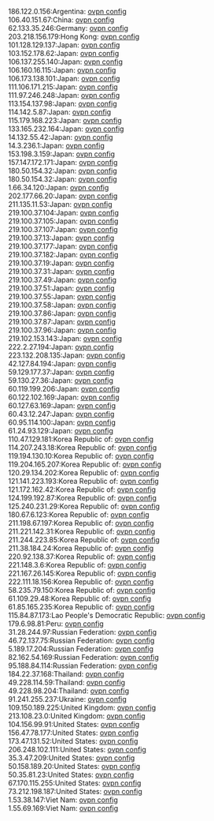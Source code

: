 186.122.0.156:Argentina: [ovpn config](vpn/186_122_0_156.ovpn)  
106.40.151.67:China: [ovpn config](vpn/106_40_151_67.ovpn)  
62.133.35.246:Germany: [ovpn config](vpn/62_133_35_246.ovpn)  
203.218.156.179:Hong Kong: [ovpn config](vpn/203_218_156_179.ovpn)  
101.128.129.137:Japan: [ovpn config](vpn/101_128_129_137.ovpn)  
103.152.178.62:Japan: [ovpn config](vpn/103_152_178_62.ovpn)  
106.137.255.140:Japan: [ovpn config](vpn/106_137_255_140.ovpn)  
106.160.16.115:Japan: [ovpn config](vpn/106_160_16_115.ovpn)  
106.173.138.101:Japan: [ovpn config](vpn/106_173_138_101.ovpn)  
111.106.171.215:Japan: [ovpn config](vpn/111_106_171_215.ovpn)  
111.97.246.248:Japan: [ovpn config](vpn/111_97_246_248.ovpn)  
113.154.137.98:Japan: [ovpn config](vpn/113_154_137_98.ovpn)  
114.142.5.87:Japan: [ovpn config](vpn/114_142_5_87.ovpn)  
115.179.168.223:Japan: [ovpn config](vpn/115_179_168_223.ovpn)  
133.165.232.164:Japan: [ovpn config](vpn/133_165_232_164.ovpn)  
14.132.55.42:Japan: [ovpn config](vpn/14_132_55_42.ovpn)  
14.3.236.1:Japan: [ovpn config](vpn/14_3_236_1.ovpn)  
153.198.3.159:Japan: [ovpn config](vpn/153_198_3_159.ovpn)  
157.147.172.171:Japan: [ovpn config](vpn/157_147_172_171.ovpn)  
180.50.154.32:Japan: [ovpn config](vpn/180_50_154_32.ovpn)  
180.50.154.32:Japan: [ovpn config](vpn/180_50_154_32.ovpn)  
1.66.34.120:Japan: [ovpn config](vpn/1_66_34_120.ovpn)  
202.177.66.20:Japan: [ovpn config](vpn/202_177_66_20.ovpn)  
211.135.11.53:Japan: [ovpn config](vpn/211_135_11_53.ovpn)  
219.100.37.104:Japan: [ovpn config](vpn/219_100_37_104.ovpn)  
219.100.37.105:Japan: [ovpn config](vpn/219_100_37_105.ovpn)  
219.100.37.107:Japan: [ovpn config](vpn/219_100_37_107.ovpn)  
219.100.37.13:Japan: [ovpn config](vpn/219_100_37_13.ovpn)  
219.100.37.177:Japan: [ovpn config](vpn/219_100_37_177.ovpn)  
219.100.37.182:Japan: [ovpn config](vpn/219_100_37_182.ovpn)  
219.100.37.19:Japan: [ovpn config](vpn/219_100_37_19.ovpn)  
219.100.37.31:Japan: [ovpn config](vpn/219_100_37_31.ovpn)  
219.100.37.49:Japan: [ovpn config](vpn/219_100_37_49.ovpn)  
219.100.37.51:Japan: [ovpn config](vpn/219_100_37_51.ovpn)  
219.100.37.55:Japan: [ovpn config](vpn/219_100_37_55.ovpn)  
219.100.37.58:Japan: [ovpn config](vpn/219_100_37_58.ovpn)  
219.100.37.86:Japan: [ovpn config](vpn/219_100_37_86.ovpn)  
219.100.37.87:Japan: [ovpn config](vpn/219_100_37_87.ovpn)  
219.100.37.96:Japan: [ovpn config](vpn/219_100_37_96.ovpn)  
219.102.153.143:Japan: [ovpn config](vpn/219_102_153_143.ovpn)  
222.2.27.194:Japan: [ovpn config](vpn/222_2_27_194.ovpn)  
223.132.208.135:Japan: [ovpn config](vpn/223_132_208_135.ovpn)  
42.127.84.194:Japan: [ovpn config](vpn/42_127_84_194.ovpn)  
59.129.177.37:Japan: [ovpn config](vpn/59_129_177_37.ovpn)  
59.130.27.36:Japan: [ovpn config](vpn/59_130_27_36.ovpn)  
60.119.199.206:Japan: [ovpn config](vpn/60_119_199_206.ovpn)  
60.122.102.169:Japan: [ovpn config](vpn/60_122_102_169.ovpn)  
60.127.63.169:Japan: [ovpn config](vpn/60_127_63_169.ovpn)  
60.43.12.247:Japan: [ovpn config](vpn/60_43_12_247.ovpn)  
60.95.114.100:Japan: [ovpn config](vpn/60_95_114_100.ovpn)  
61.24.93.129:Japan: [ovpn config](vpn/61_24_93_129.ovpn)  
110.47.129.181:Korea Republic of: [ovpn config](vpn/110_47_129_181.ovpn)  
114.207.243.18:Korea Republic of: [ovpn config](vpn/114_207_243_18.ovpn)  
119.194.130.10:Korea Republic of: [ovpn config](vpn/119_194_130_10.ovpn)  
119.204.165.207:Korea Republic of: [ovpn config](vpn/119_204_165_207.ovpn)  
120.29.134.202:Korea Republic of: [ovpn config](vpn/120_29_134_202.ovpn)  
121.141.223.193:Korea Republic of: [ovpn config](vpn/121_141_223_193.ovpn)  
121.172.162.42:Korea Republic of: [ovpn config](vpn/121_172_162_42.ovpn)  
124.199.192.87:Korea Republic of: [ovpn config](vpn/124_199_192_87.ovpn)  
125.240.231.29:Korea Republic of: [ovpn config](vpn/125_240_231_29.ovpn)  
180.67.6.123:Korea Republic of: [ovpn config](vpn/180_67_6_123.ovpn)  
211.198.67.197:Korea Republic of: [ovpn config](vpn/211_198_67_197.ovpn)  
211.221.142.31:Korea Republic of: [ovpn config](vpn/211_221_142_31.ovpn)  
211.244.223.85:Korea Republic of: [ovpn config](vpn/211_244_223_85.ovpn)  
211.38.184.24:Korea Republic of: [ovpn config](vpn/211_38_184_24.ovpn)  
220.92.138.37:Korea Republic of: [ovpn config](vpn/220_92_138_37.ovpn)  
221.148.3.6:Korea Republic of: [ovpn config](vpn/221_148_3_6.ovpn)  
221.167.26.145:Korea Republic of: [ovpn config](vpn/221_167_26_145.ovpn)  
222.111.18.156:Korea Republic of: [ovpn config](vpn/222_111_18_156.ovpn)  
58.235.79.150:Korea Republic of: [ovpn config](vpn/58_235_79_150.ovpn)  
61.109.29.48:Korea Republic of: [ovpn config](vpn/61_109_29_48.ovpn)  
61.85.165.235:Korea Republic of: [ovpn config](vpn/61_85_165_235.ovpn)  
115.84.87.173:Lao People's Democratic Republic: [ovpn config](vpn/115_84_87_173.ovpn)  
179.6.98.81:Peru: [ovpn config](vpn/179_6_98_81.ovpn)  
31.28.244.97:Russian Federation: [ovpn config](vpn/31_28_244_97.ovpn)  
46.72.137.75:Russian Federation: [ovpn config](vpn/46_72_137_75.ovpn)  
5.189.17.204:Russian Federation: [ovpn config](vpn/5_189_17_204.ovpn)  
82.162.54.169:Russian Federation: [ovpn config](vpn/82_162_54_169.ovpn)  
95.188.84.114:Russian Federation: [ovpn config](vpn/95_188_84_114.ovpn)  
184.22.37.168:Thailand: [ovpn config](vpn/184_22_37_168.ovpn)  
49.228.114.59:Thailand: [ovpn config](vpn/49_228_114_59.ovpn)  
49.228.98.204:Thailand: [ovpn config](vpn/49_228_98_204.ovpn)  
91.241.255.237:Ukraine: [ovpn config](vpn/91_241_255_237.ovpn)  
109.150.189.225:United Kingdom: [ovpn config](vpn/109_150_189_225.ovpn)  
213.108.23.0:United Kingdom: [ovpn config](vpn/213_108_23_0.ovpn)  
104.156.99.91:United States: [ovpn config](vpn/104_156_99_91.ovpn)  
156.47.78.177:United States: [ovpn config](vpn/156_47_78_177.ovpn)  
173.47.131.52:United States: [ovpn config](vpn/173_47_131_52.ovpn)  
206.248.102.111:United States: [ovpn config](vpn/206_248_102_111.ovpn)  
35.3.47.209:United States: [ovpn config](vpn/35_3_47_209.ovpn)  
50.158.189.20:United States: [ovpn config](vpn/50_158_189_20.ovpn)  
50.35.81.23:United States: [ovpn config](vpn/50_35_81_23.ovpn)  
67.170.115.255:United States: [ovpn config](vpn/67_170_115_255.ovpn)  
73.212.198.187:United States: [ovpn config](vpn/73_212_198_187.ovpn)  
1.53.38.147:Viet Nam: [ovpn config](vpn/1_53_38_147.ovpn)  
1.55.69.169:Viet Nam: [ovpn config](vpn/1_55_69_169.ovpn)  
